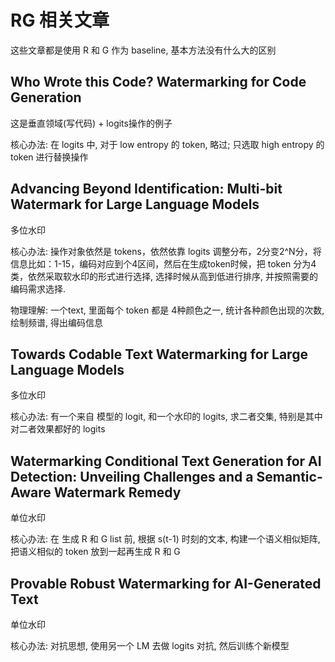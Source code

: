 # RG 相关文章
这些文章都是使用 R 和 G 作为 baseline, 基本方法没有什么大的区别

## Who Wrote this Code? Watermarking for Code Generation

这是垂直领域(写代码) + logits操作的例子

核心办法: 在 logits 中, 对于 low entropy 的 token, 略过; 只选取 high entropy 的 token 进行替换操作

## Advancing Beyond Identification: Multi-bit Watermark for Large Language Models

多位水印

核心办法: 操作对象依然是 tokens，依然依靠 logits 调整分布，2分变2^N分，将信息比如：1-15，编码对应到个4区间，然后在生成token时候，把 token 分为4类，依然采取软水印的形式进行选择, 选择时候从高到低进行排序, 并按照需要的编码需求选择. 

物理理解: 一个text, 里面每个 token 都是 4种颜色之一, 统计各种颜色出现的次数, 绘制频谱, 得出编码信息

## Towards Codable Text Watermarking for Large Language Models

多位水印

核心办法: 有一个来自 模型的 logit, 和一个水印的 logits, 求二者交集, 特别是其中对二者效果都好的 logits

## Watermarking Conditional Text Generation for AI Detection: Unveiling Challenges and a Semantic-Aware Watermark Remedy

单位水印

核心办法: 在 生成 R 和 G list 前, 根据 s(t-1) 时刻的文本, 构建一个语义相似矩阵, 把语义相似的 token 放到一起再生成 R 和 G

## Provable Robust Watermarking for AI-Generated Text

单位水印

核心办法: 对抗思想, 使用另一个 LM 去做 logits 对抗, 然后训练个新模型